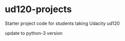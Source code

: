 ud120-projects
==============

Starter project code for students taking Udacity ud120


update to python-3 version